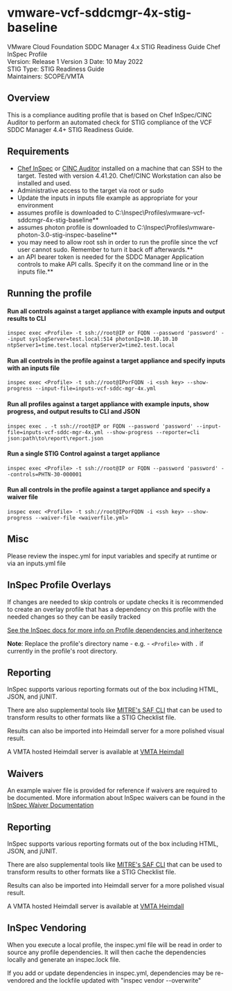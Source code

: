 # vmware-vcf-sddcmgr-4x-stig-baseline
VMware Cloud Foundation SDDC Manager 4.x STIG Readiness Guide Chef InSpec Profile  
Version: Release 1 Version 3 Date: 10 May 2022  
STIG Type: STIG Readiness Guide  
Maintainers: SCOPE/VMTA  

## Overview
This is a compliance auditing profile that is based on Chef InSpec/CINC Auditor to perform an automated check for STIG compliance of the VCF SDDC Manager 4.4+ STIG Readiness Guide.  

## Requirements

- [Chef InSpec](https://downloads.chef.io/tools/inspec) or [CINC Auditor](https://cinc.sh/start/auditor/) installed on a machine that can SSH to the target. Tested with version 4.41.20. Chef/CINC Workstation can also be installed and used.
- Administrative access to the target via root or sudo
- Update the inputs in inputs file example as appropriate for your environment
- assumes profile is downloaded to C:\Inspec\Profiles\vmware-vcf-sddcmgr-4x-stig-baseline**  
- assumes photon profile is downloaded to C:\Inspec\Profiles\vmware-photon-3.0-stig-inspec-baseline**  
- you may need to allow root ssh in order to run the profile since the vcf user cannot sudo. Remember to turn it back off afterwards.**
- an API bearer token is needed for the SDDC Manager Application controls to make API calls. Specify it on the command line or in the inputs file.**  

## Running the profile

#### Run all controls against a target appliance with example inputs and output results to CLI
```
inspec exec <Profile> -t ssh://root@IP or FQDN --password 'password' --input syslogServer=test.local:514 photonIp=10.10.10.10 ntpServer1=time.test.local ntpServer2=time2.test.local
```

#### Run all controls in the profile against a target appliance and specify inputs with an inputs file
```
inspec exec <Profile> -t ssh://root@IPorFQDN -i <ssh key> --show-progress --input-file=inputs-vcf-sddc-mgr-4x.yml
```

#### Run all profiles against a target appliance with example inputs, show progress, and output results to CLI and JSON
```
inspec exec . -t ssh://root@IP or FQDN --password 'password' --input-file=inputs-vcf-sddc-mgr-4x.yml --show-progress --reporter=cli json:path\to\report\report.json
```

#### Run a single STIG Control against a target appliance
```
inspec exec <Profile> -t ssh://root@IP or FQDN --password 'password' --controls=PHTN-30-000001
```

#### Run all controls in the profile against a target appliance and specify a waiver file 
```
inspec exec <Profile> -t ssh://root@IPorFQDN -i <ssh key> --show-progress --waiver-file <waiverfile.yml>
```

## Misc

Please review the inspec.yml for input variables and specify at runtime or via an inputs.yml file

## InSpec Profile Overlays

If changes are needed to skip controls or update checks it is recommended to create an overlay profile that has a dependency on this profile with the needed changes so they can be easily tracked 

[See the InSpec docs for more info on Profile dependencies and inheritence](https://www.inspec.io/docs/reference/profiles/)

**Note**: Replace the profile's directory name - e.g. - `<Profile>` with `.` if currently in the profile's root directory.  

## Reporting
InSpec supports various reporting formats out of the box including HTML, JSON, and jUNIT.  

There are also supplemental tools like [MITRE's SAF CLI](https://github.com/mitre/saf) that can be used to transform results to other formats like a STIG Checklist file.  

Results can also be imported into Heimdall server for a more polished visual result.

A VMTA hosted Heimdall server is available at [VMTA Heimdall](https://heimdall.eng.vmware.com)

## Waivers
An example waiver file is provided for reference if waivers are required to be documented. More information about InSpec waivers can be found in the [InSpec Waiver Documentation](https://docs.chef.io/inspec/waivers/)  

## Reporting
InSpec supports various reporting formats out of the box including HTML, JSON, and jUNIT.  

There are also supplemental tools like [MITRE's SAF CLI](https://github.com/mitre/saf) that can be used to transform results to other formats like a STIG Checklist file.  

Results can also be imported into Heimdall server for a more polished visual result.

A VMTA hosted Heimdall server is available at [VMTA Heimdall](https://heimdall.eng.vmware.com)

## InSpec Vendoring

When you execute a local profile, the inspec.yml file will be read in order to source any profile dependencies. It will then cache the dependencies locally and generate an inspec.lock file.

If you add or update dependencies in inspec.yml, dependencies may be re-vendored and the lockfile updated with "inspec vendor --overwrite"
